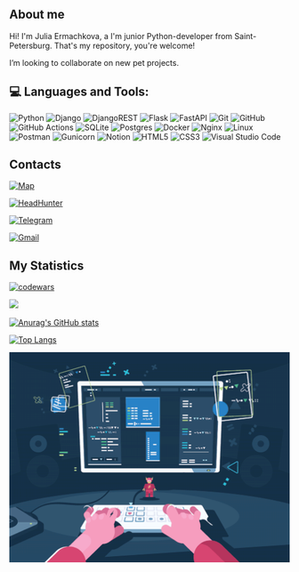 ## About me
Hi! I'm Julia Ermachkova, a I'm junior Python-developer from Saint-Petersburg. That's my repository, you're welcome! 

I’m looking to collaborate on new pet projects.


## 💻 Languages and Tools:

![Python](https://img.shields.io/badge/python-3670A0?style=for-the-badge&logo=python&logoColor=ffdd54)  ![Django](https://img.shields.io/badge/django-%23092E20.svg?style=for-the-badge&logo=django&logoColor=white)  ![DjangoREST](https://img.shields.io/badge/DJANGO-REST-ff1709?style=for-the-badge&logo=django&logoColor=white&color=ff1709&labelColor=gray)  ![Flask](https://img.shields.io/badge/flask-%23000.svg?style=for-the-badge&logo=flask&logoColor=white)  ![FastAPI](https://img.shields.io/badge/FastAPI-005571?style=for-the-badge&logo=fastapi)  ![Git](https://img.shields.io/badge/git-%23F05033.svg?style=for-the-badge&logo=git&logoColor=white)  ![GitHub](https://img.shields.io/badge/github-%23121011.svg?style=for-the-badge&logo=github&logoColor=white)  ![GitHub Actions](https://img.shields.io/badge/github%20actions-%232671E5.svg?style=for-the-badge&logo=githubactions&logoColor=white)  ![SQLite](https://img.shields.io/badge/sqlite-%2307405e.svg?style=for-the-badge&logo=sqlite&logoColor=white)  ![Postgres](https://img.shields.io/badge/postgres-%23316192.svg?style=for-the-badge&logo=postgresql&logoColor=white)  ![Docker](https://img.shields.io/badge/docker-%230db7ed.svg?style=for-the-badge&logo=docker&logoColor=white)  ![Nginx](https://img.shields.io/badge/nginx-%23009639.svg?style=for-the-badge&logo=nginx&logoColor=white)  ![Linux](https://img.shields.io/badge/Linux-FCC624?style=for-the-badge&logo=linux&logoColor=black)  ![Postman](https://img.shields.io/badge/Postman-FF6C37?style=for-the-badge&logo=postman&logoColor=white)  ![Gunicorn](https://img.shields.io/badge/gunicorn-%298729.svg?style=for-the-badge&logo=gunicorn&logoColor=white)  ![Notion](https://img.shields.io/badge/Notion-%23000000.svg?style=for-the-badge&logo=notion&logoColor=white)  ![HTML5](https://img.shields.io/badge/html5-%23E34F26.svg?style=for-the-badge&logo=html5&logoColor=white)  ![CSS3](https://img.shields.io/badge/css3-%231572B6.svg?style=for-the-badge&logo=css3&logoColor=white)  ![Visual Studio Code](https://img.shields.io/badge/Visual%20Studio%20Code-0078d7.svg?style=for-the-badge&logo=visual-studio-code&logoColor=white)


## Contacts

[![Map](https://img.shields.io/badge/-Санкт--Петербург-c4c3d0?style=for-the-badge&logo=yandex)](https://yandex.ru/maps/geo/sankt_peterburg/53152804/?ll=30.317044%2C59.941087&z=12.4)

[![HeadHunter](https://img.shields.io/badge/HH-HeadHunter-cd5c5c?style=for-the-badge&logo=hh)](https://spb.hh.ru/resume/4c5a4547ff0d141a440039ed1f796f6157664d)

[![Telegram](https://img.shields.io/badge/-Telegram-50d6de?style=for-the-badge&logo=telegram)](https://t.me/miscanth)

[![Gmail](https://img.shields.io/badge/-Miscanth@gmail.com-c0c0c0?style=for-the-badge&logo=gmail)](mailto:miscanth@gmail.com)


## My Statistics

[![codewars](https://www.codewars.com/users/miscanth/badges/micro)](https://www.codewars.com/users/miscanth)

![](https://komarev.com/ghpvc/?username=miscanth)

[![Anurag's GitHub stats](https://github-readme-stats.vercel.app/api?username=miscanth)](https://github.com/anuraghazra/github-readme-stats)

[![Top Langs](https://github-readme-stats.vercel.app/api/top-langs/?username=miscanth&layout=compact)](https://github.com/anuraghazra/github-readme-stats)



![Header](https://github.com/miscanth/miscanth/blob/main/assets/header.gif)